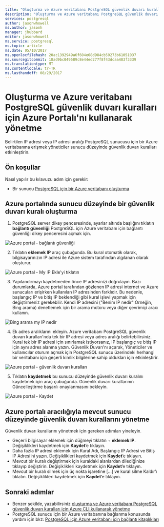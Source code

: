 ```yaml
---
title: "Oluşturma ve Azure veritabanı PostgreSQL güvenlik duvarı kuralları için Azure Portalı'nı kullanarak yönetme | Microsoft Docs"
description: "Oluşturma ve Azure veritabanı PostgreSQL güvenlik duvarı kuralları için Azure Portalı'nı kullanarak yönetme"
services: postgresql
author: jasonwhowell
ms.author: jasonh
manager: jhubbard
editor: jasonwhowell
ms.service: postgresql
ms.topic: article
ms.date: 05/10/2017
ms.openlocfilehash: 20ac1392949a6f604e68d984cb50273b61051037
ms.sourcegitcommit: 18ad9bc049589c8e44ed277f8f43dcaa483f3339
ms.translationtype: MT
ms.contentlocale: tr-TR
ms.lasthandoff: 08/29/2017
---
```

# <a name="create-and-manage-azure-database-for-postgresql-firewall-rules-using-the-azure-portal"></a>Oluşturma ve Azure veritabanı PostgreSQL güvenlik duvarı kuralları için Azure Portalı'nı kullanarak yönetme
Belirtilen IP adresi veya IP adresi aralığı PostgreSQL sunucusu için bir Azure veritabanına erişmek yöneticiler sunucu düzeyinde güvenlik duvarı kuralları etkinleştirin. 

## <a name="prerequisites"></a>Ön koşullar
Nasıl yapılır bu kılavuzu adım için gerekir:
- Bir sunucu [PostgreSQL için bir Azure veritabanı oluşturma](quickstart-create-server-database-portal.md)

## <a name="create-a-server-level-firewall-rule-in-the-azure-portal"></a>Azure portalında sunucu düzeyinde bir güvenlik duvarı kuralı oluşturma
1. PostgreSQL server dikey penceresinde, ayarlar altında başlığını tıklatın **bağlantı güvenliği** PostgreSQL için Azure veritabanı için bağlantı güvenliği dikey penceresini açmak için.

  ![Azure portal - bağlantı güvenliği](./media/howto-manage-firewall-using-portal/1-connection-security.png)

2. Tıklatın **eklemek IP** araç çubuğunda. Bu kural otomatik olarak, bilgisayarınızın IP adresi ile Azure sistem tarafından algılanan olarak oluşturur.

  ![Azure portal - My IP Ekle'yi tıklatın](./media/howto-manage-firewall-using-portal/2-add-my-ip.png)

3. Yapılandırmayı kaydetmeden önce IP adresinizi doğrulayın. Bazı durumlarda, Azure portal tarafından gözlenen IP adresi internet ve Azure sunucuları erişirken kullanılan IP adresinden farklıdır. Bu nedenle, başlangıç IP ve bitiş IP beklendiği gibi kural işlevi yapmak için değiştirmeniz gerekebilir.
Kendi IP adresini ("Benim IP nedir" Örneğin, Bing arama) denetlemek için bir arama motoru veya diğer çevrimiçi aracı kullanın.

  ![Bing arama my IP nedir](./media/howto-manage-firewall-using-portal/3-what-is-my-ip.png)

4. Ek adres aralıklarını ekleyin. Azure veritabanı PostgreSQL güvenlik duvarı kuralları'nda tek bir IP adresi veya adres aralığı belirtebilirsiniz. Kural tek bir IP adresi için sınırlamak istiyorsanız, IP başlangıç ve bitiş IP için aynı adres alanına yazın. Güvenlik Duvarı'nı açarak, Yöneticiler ve kullanıcılar oturum açmak için PostgreSQL sunucu üzerindeki herhangi bir veritabanı için geçerli kimlik bilgilerine sahip oldukları için etkinleştirir.

  ![Azure portal - güvenlik duvarı kuralları ](./media/howto-manage-firewall-using-portal/4-specify-addresses.png)

5. Tıklatın **kaydetmek** bu sunucu düzeyinde güvenlik duvarı kuralını kaydetmek için araç çubuğunda. Güvenlik duvarı kurallarının Güncelleştirme başarılı onaylanmasını bekleyin.

  ![Azure portal - Kaydet](./media/howto-manage-firewall-using-portal/5-save-firewall-rule.png)


## <a name="manage-existing-server-level-firewall-rules-through-the-azure-portal"></a>Azure portalı aracılığıyla mevcut sunucu düzeyinde güvenlik duvarı kurallarını yönetme
Güvenlik duvarı kurallarını yönetmek için gereken adımları yineleyin.
* Geçerli bilgisayar eklemek için düğmeyi tıklatın + **eklemek IP**. Değişiklikleri kaydetmek için **Kaydet**’e tıklayın.
* Daha fazla IP adresi eklemek için Kural Adı, Başlangıç IP Adresi ve Bitiş IP Adresi’ni yazın. Değişiklikleri kaydetmek için **Kaydet**’e tıklayın.
* Mevcut bir kuralı değiştirmek için kuraldaki alanlardan dilediğinize tıklayıp değiştirin. Değişiklikleri kaydetmek için **Kaydet**’e tıklayın.
* Mevcut bir kuralı silmek için üç nokta işaretine [...] ve kural silme Kaldır'ı tıklatın. Değişiklikleri kaydetmek için **Kaydet**’e tıklayın.

## <a name="next-steps"></a>Sonraki adımlar
- Benzer şekilde, yazabilirsiniz [oluşturma ve Azure veritabanı PostgreSQL güvenlik duvarı kuralları için Azure CLI kullanarak yönetme](howto-manage-firewall-using-cli.md)
- PostgreSQL sunucu için bir Azure veritabanına bağlanma konusunda yardım için bkz: [PostgreSQL için Azure veritabanı için bağlantı kitaplıkları](concepts-connection-libraries.md)
